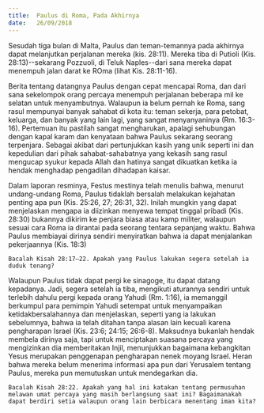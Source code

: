 ```yaml
---
title:  Paulus di Roma, Pada Akhirnya
date:   26/09/2018
---
```


Sesudah tiga bulan di Malta, Paulus dan teman-temannya pada akhirnya dapat melanjutkan perjalanan mereka (kis. 28:11). Mereka tiba di Putioli (Kis. 28:13)--sekarang Pozzuoli, di Teluk Naples--dari sana mereka dapat menempuh jalan darat ke ROma (lihat Kis. 28:11-16).

Berita tentang datangnya Paulus dengan cepat mencapai Roma, dan dari sana sekelompok orang percaya menempuh perjalanan beberapa mil ke selatan untuk menyambutnya. Walaupun ia belum pernah ke Roma, sang rasul mempunyai banyak sahabat di kota itu: teman sekerja, para petobat, keluarga, dan banyak yang lain lagi, yang sangat menyanyaninya (Rm. 16:3-16). Pertemuan itu pastilah sangat mengharukan, apalagi sehubungan dengan kapal karam dan kenyataan bahwa Paulus sekarang seorang terpenjara. Sebagai akibat dari pertunjukkan kasih yang unik seperti ini dan kepedulian dari pihak sahabat-sahabatnya yang kekasih sang rasul mengucap syukur kepada Allah dan hatinya sangat dikuatkan ketika ia hendak menghadap pengadilan dihadapan kaisar.

Dalam laporan resminya, Festus mestinya telah menulis bahwa, menurut undang-undang Roma, Paulus tidaklah bersalah melakukan kejahatan penting apa pun (Kis. 25:26, 27; 26:31, 32). Inilah mungkin yang dapat menjelaskan mengapa ia diizinkan menyewa tempat tinggal pribadi (Kis. 28:30) bukannya dikirim ke penjara biasa atau kamp militer, walaupun sesuai cara Roma ia dirantai pada seorang tentara sepanjang waktu. Bahwa Paulus membiayai dirinya sendiri menyiratkan bahwa ia dapat menjalankan pekerjaannya (Kis. 18:3)

`Bacalah Kisah 28:17–22. Apakah yang Paulus lakukan segera setelah ia duduk tenang?`

Walaupun Paulus tidak dapat pergi ke sinagoge, itu dapat datang kepadanya. Jadi, segera setelah ia tiba, mengikuti aturannya sendiri untuk terlebih dahulu pergi kepada orang Yahudi (Rm. 1:16), ia memanggil berkumpul para pemimpin Yahudi setempat untuk menyampaikan ketidakbersalahannya dan menjelaskan, seperti yang ia lakukan sebelumnya, bahwa ia telah ditahan tanpa alasan lain kecuali karena pengharapan Israel (Kis. 23:6; 24:15; 26:6-8). Maksudnya bukanlah hendak membela dirinya saja, tapi untuk menciptakan suasana percaya yang mengizinkan dia memberitakan Injil, menunjukkan bagaimana kebangkitan Yesus merupakan penggenapan pengharapan nenek moyang Israel. Heran bahwa mereka belum menerima informasi apa pun dari Yerusalem tentang Paulus, mereka pun memutuskan untuk mendegarkan dia.

`Bacalah Kisah 28:22. Apakah yang hal ini katakan tentang permusuhan melawan umat percaya yang masih berlangsung saat ini? Bagaimanakah dapat berdiri setia walaupun orang lain berbicara menentang iman kita?`
